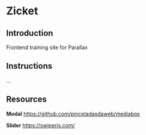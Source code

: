 # Zicket

## Introduction

Frontend training site for Parallax 

## Instructions

...

  
## Resources

**Modal**
https://github.com/pinceladasdaweb/mediabox

**Slider**
https://swiperjs.com/